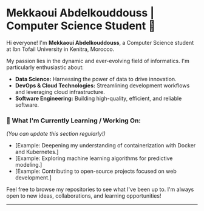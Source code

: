 # Mekkaoui Abdelkouddouss | Computer Science Student 🚀

Hi everyone! I'm **Mekkaoui Abdelkouddouss**, a Computer Science student at Ibn Tofail University in Kenitra, Morocco.

My passion lies in the dynamic and ever-evolving field of informatics. I'm particularly enthusiastic about:

* **Data Science:** Harnessing the power of data to drive innovation.
* **DevOps & Cloud Technologies:** Streamlining development workflows and leveraging cloud infrastructure.
* **Software Engineering:** Building high-quality, efficient, and reliable software.

### 🌱 What I'm Currently Learning / Working On:
*(You can update this section regularly!)*
* [Example: Deepening my understanding of containerization with Docker and Kubernetes.]
* [Example: Exploring machine learning algorithms for predictive modeling.]
* [Example: Contributing to open-source projects focused on web development.]

Feel free to browse my repositories to see what I've been up to. I'm always open to new ideas, collaborations, and learning opportunities!

---
